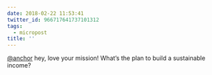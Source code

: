 ```yaml
---
date: 2018-02-22 11:53:41
twitter_id: 966717641737101312
tags:
  - micropost
title: ''
---
```


[@anchor](https://twitter.com/anchor) hey, love your mission! What’s the plan to build a sustainable income?
